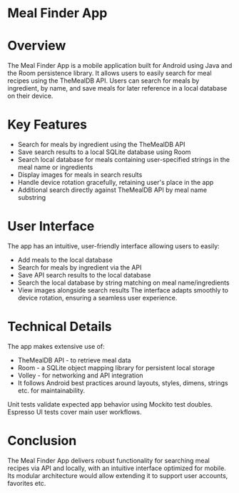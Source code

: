 # Meal Finder App
# Overview
The Meal Finder App is a mobile application built for Android using Java and the Room persistence library. It allows users to easily search for meal recipes using the TheMealDB API. Users can search for meals by ingredient, by name, and save meals for later reference in a local database on their device.

# Key Features
* Search for meals by ingredient using the TheMealDB API
* Save search results to a local SQLite database using Room
* Search local database for meals containing user-specified strings in the meal name or ingredients
* Display images for meals in search results
* Handle device rotation gracefully, retaining user's place in the app
* Additional search directly against TheMealDB API by meal name substring

# User Interface
The app has an intuitive, user-friendly interface allowing users to easily:

* Add meals to the local database
* Search for meals by ingredient via the API
* Save API search results to the local database
* Search the local database by string matching on meal name/ingredients
* View images alongside search results
The interface adapts smoothly to device rotation, ensuring a seamless user experience.

# Technical Details
The app makes extensive use of:

* TheMealDB API - to retrieve meal data
* Room - a SQLite object mapping library for persistent local storage
* Volley - for networking and API integration
* It follows Android best practices around layouts, styles, dimens, strings etc. for maintainability.

Unit tests validate expected app behavior using Mockito test doubles. Espresso UI tests cover main user workflows.

# Conclusion
The Meal Finder App delivers robust functionality for searching meal recipes via API and locally, with an intuitive interface optimized for mobile. Its modular architecture would allow extending it to support user accounts, favorites etc.
